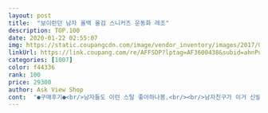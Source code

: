 ```yaml
---
layout: post 
title:  "보이런던 남자 올백 올검 스니커즈 운동화 레조" 
description: TOP.100 
date: 2020-01-22 02:55:07 
img: https://static.coupangcdn.com/image/vendor_inventory/images/2017/08/03/19/9/c1e45ee1-41f9-4996-a0d4-6e737fdeb2e8.jpg 
linkUrl: https://link.coupang.com/re/AFFSDP?lptag=AF3600438&subid=ahnPublicAsk&pageKey=29803247&itemId=113939939&vendorItemId=3225383873&traceid=V0-113-8473faa13743f997 
categories: [1007] 
color: f44336 
rank: 100 
price: 29300 
author: Ask View Shop 
cont:  "●구매후기●<br/>남자들도 이런 스탈 좋아하나봄.<br/><br/>남자친구가 이거 신발 좋아함<br/>디자인은 얄상하니 이쁜데 합성가죽 품질이 영 나쁘네요 피막이라고 해야하나 그게 잘벗겨지네요<br/>디쟌이며 색상도 무난하고 베이직해서 어느 스탈이든 다 잘어울림<br/>뜯어지면 또사고 뜯어지면 또사고<br/>매장가서사는거보다 훨씬싸네요ㅎ<br/>여자가 봐도 이쁘단 뜻임 ! 잘사준거같음 ㅎㅎ<br/>여자들도 이런 스탈 좋아하는뒈<br/>제품은 딱무난하니 좋아요<br/>" 
---
```

